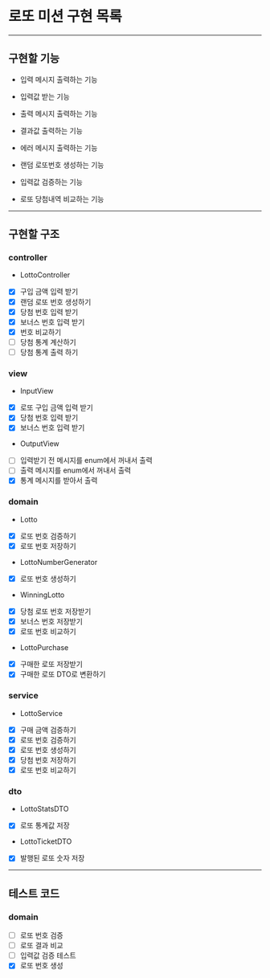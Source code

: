 # 로또 미션 구현 목록

---

## 구현할 기능
- 입력 메시지 출력하는 기능
- 입력값 받는 기능
- 출력 메시지 출력하는 기능
- 결과값 출력하는 기능
- 에러 메시지 출력하는 기능


- 랜덤 로또번호 생성하는 기능
- 입력값 검증하는 기능 
- 로또 당첨내역 비교하는 기능

---
## 구현할 구조

### controller
- LottoController
- [x] 구입 금액 입력 받기
- [x] 랜덤 로또 번호 생성하기
- [x] 당첨 번호 입력 받기
- [x] 보너스 번호 입력 받기
- [x] 번호 비교하기
- [ ] 당첨 통계 계산하기
- [ ] 당첨 통계 출력 하기

### view
- InputView
- [x] 로또 구입 금액 입력 받기
- [x] 당첨 번호 입력 받기
- [x] 보너스 번호 입력 받기
- OutputView
- [ ] 입력받기 전 메시지를 enum에서 꺼내서 출력
- [ ] 출력 메시지를 enum에서 꺼내서 출력
- [x] 통계 메시지를 받아서 출력

### domain
- Lotto
- [x] 로또 번호 검증하기
- [x] 로또 번호 저장하기
- LottoNumberGenerator
- [x] 로또 번호 생성하기
- WinningLotto
- [x] 당첨 로또 번호 저장받기
- [x] 보너스 번호 저장받기
- [x] 로또 번호 비교하기
- LottoPurchase
- [x] 구매한 로또 저장받기
- [x] 구매한 로또 DTO로 변환하기

### service
- LottoService
- [x] 구매 금액 검증하기
- [x] 로또 번호 검증하기
- [x] 로또 번호 생성하기
- [x] 당첨 번호 저장하기
- [x] 로또 번호 비교하기

### dto
- LottoStatsDTO
- [x] 로또 통계값 저장
- LottoTicketDTO
- [x] 발행된 로또 숫자 저장

---
## 테스트 코드 
### domain
- [ ] 로또 번호 검증
- [ ] 로또 결과 비교
- [ ] 입력값 검증 테스트
- [x] 로또 번호 생성